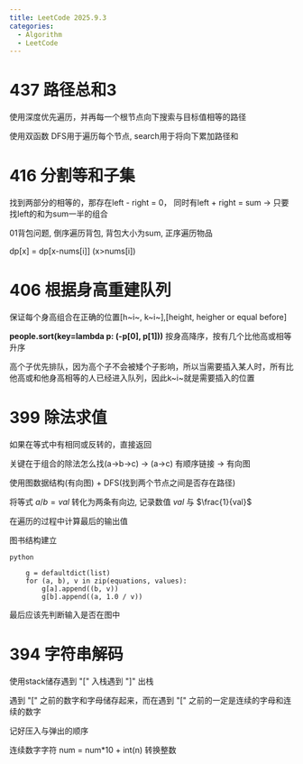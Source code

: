 ```yaml
---
title: LeetCode 2025.9.3
categories:
  - Algorithm
  - LeetCode
---
```


# 437 路径总和3

使用深度优先遍历，并再每一个根节点向下搜索与目标值相等的路径

使用双函数 DFS用于遍历每个节点, search用于将向下累加路径和

# 416 分割等和子集

找到两部分的相等的，那存在left - right = 0， 同时有left + right = sum -> 只要找left的和为sum一半的组合

01背包问题, 倒序遍历背包, 背包大小为sum, 正序遍历物品

dp[x] = dp[x-nums[i]] (x>nums[i])

# 406 根据身高重建队列

保证每个身高组合在正确的位置[h~i~, k~i~],[height, heigher or equal before]

**people.sort(key=lambda p: (-p[0], p[1]))** 按身高降序，按有几个比他高或相等升序

高个子优先排队，因为高个子不会被矮个子影响，所以当需要插入某人时，所有比他高或和他身高相等的人已经进入队列，因此k~i~就是需要插入的位置

# 399 除法求值

如果在等式中有相同或反转的，直接返回

关键在于组合的除法怎么找(a->b->c) -> (a->c) 有顺序链接 -> 有向图

使用图数据结构(有向图) + DFS(找到两个节点之间是否存在路径)

将等式 $a/b = val$ 转化为两条有向边, 记录数值 $val$ 与 $\frac{1}{val}$

在遍历的过程中计算最后的输出值

图书结构建立
```
python

    g = defaultdict(list)
    for (a, b), v in zip(equations, values):
        g[a].append((b, v))
        g[b].append((a, 1.0 / v))

```

最后应该先判断输入是否在图中

# 394 字符串解码

使用stack储存遇到 "[" 入栈遇到 "]" 出栈

遇到 "[" 之前的数字和字母储存起来，而在遇到 "[" 之前的一定是连续的字母和连续的数字

记好压入与弹出的顺序

连续数字字符 num = num*10 + int(n) 转换整数



